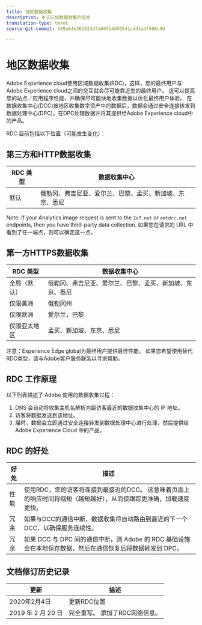 ```yaml
---
title: 地区数据收集
description: 关于区域数据收集的信息
translation-type: tm+mt
source-git-commit: 449a64e361523d7a68514d60541c443a4f696c9d

---
```



# 地区数据收集

Adobe Experience cloud使用区域数据收集(RDC)，这样，您的最终用户与Adobe Experience cloud之间的交互就会尽可能靠近您的最终用户。 这可以提高您的站点／应用程序性能，并确保尽可能快地收集数据以优化最终用户体验。 在数据收集中心(DCC)按地区收集数字资产中的数据后，数据会通过安全连接转发到数据处理中心(DPC)，在DPC处理数据并将其提供给Adobe Experience cloud中的产品。

RDC 目前包括以下位置（可能发生变化）：

## 第三方和HTTP数据收集

| RDC 类型 | 数据收集中心 |
|---------------------|-------------------|
| 默认 | 俄勒冈、弗吉尼亚、爱尔兰、巴黎、孟买、新加坡、东京、悉尼 |

Note: If your Analytics image request is sent to the `2o7.net` or `omtdrc.net` endpoints, then you have third-party data collection. 如果您在请求的 URL 中看到了任一端点，则可以确定这一点。

## 第一方HTTPS数据收集

| RDC 类型 | 数据收集中心 |
|---------------------|-------------------|
| 全局（默认） | 俄勒冈、弗吉尼亚、爱尔兰、巴黎、孟买、新加坡、东京、悉尼 |
| 仅限美洲 | 俄勒冈州 |
| 仅限欧洲 | 爱尔兰，巴黎 |
| 仅限亚太地区 | 孟买、新加坡、东京、悉尼 |

注意：Experience Edge global为最终用户提供最佳性能。  如果您希望使用替代RDC类型，请与Adobe客户服务联系以寻求帮助。

## RDC 工作原理

以下列表描述了 Adobe 使用的数据收集过程：

1. DNS 会自动将收集主机名解析为距访客最近的数据收集中心的 IP 地址。
1. 访客将数据发送到该地址。
1. 届时，数据会立即通过安全连接转发到数据处理中心进行处理，然后提供给 Adobe Experience Cloud 中的产品。

## RDC 的好处

| 好处 | 描述 |
|---------|-----------|
| 性能 | 使用RDC，您的访客将连接到最接近的DCC。 这意味着页面上的响应时间将缩短（越短越好），从而使跟踪更准确，加载速度更快。 |
| 冗余 | 如果与DCC的通信中断，数据收集将自动路由到最近的下一个DCC，以确保服务连续性。 |
| 冗余 | 如果 DCC 与 DPC 间的通信中断，则 Adobe 的 RDC 基础设施会在本地保存数据，然后在通信恢复后将数据转发到 DPC。 |

## 文档修订历史记录

| 更新 | 描述 |
|--------|---------|
| 2020年2月4日 | 更新RDC位置 |
| 2019 年 2 月 20 日 | 完全重写。 添加了RDC网络信息。 |
